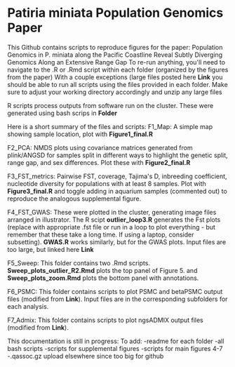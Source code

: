 # Patiria miniata Population Genomics Paper
This Github contains scripts to reproduce figures for the paper: Population Genomics in P. miniata along the Pacific Coastline Reveal Subtly Diverging Genomics Along an Extensive Range Gap
To re-run anything, you'll need to navigate to the .R or .Rmd script within each folder (organized by the figures from the paper) 
With a couple exceptions (large files posted here **Link** you should be able to run all scripts using the files provided in each folder. Make sure to adjust your working directory accordingly and unzip any large files

R scripts process outputs from software run on the cluster. These were generated using bash scrips in **Folder**

Here is a short summary of the files and scripts:
F1_Map: A simple map showing sample location, plot with **Figure1_final.R**

F2_PCA: NMDS plots using covariance matrices generated from plink/ANGSD for samples split in different ways to highlight the genetic split, range gap, and sex differences. Plot these with **Figure2_final.R**

F3_FST_metrics: Pairwise FST, coverage, Tajima's D, inbreeding coefficient, nucleotide diversity for populations with at least 8 samples. Plot with **Figure3_final.R** and toggle adding in aquarium samples (commented out) to reproduce the analogous supplemental figure. 

F4_FST_GWAS: These were plotted in the cluster, generating image files arranged in illustrator. The R scipt **outlier_loop3.R** generates the Fst plots (replace with appropriate .fst file or run in a loop to plot everything - but remember that these take a long time. If using a laptop, consider subsetting). **GWAS.R** works similarly, but for the GWAS plots. Input files are too large, but linked here **Link**

F5_Sweep: This folder contains two .Rmd scripts. **Sweep_plots_outlier_R2.Rmd** plots the top panel of Figure 5. and **Sweep_plots_zoom.Rmd** plots the bottom panel with annotations. 

F6_PSMC: This folder contains scripts to plot PSMC and betaPSMC output files (modified from **Link**). Input files are in the corresponding subfolders for each analysis. 

F7_Admix: This folder contains scripts to plot ngsADMIX output files (modified from **Link**).



 This documentation is still in progress:
 To add:
 -readme for each folder
 -all bash scripts
 -scripts for supplemental figures
 -scripts for main figures 4-7
-.qassoc.gz upload elsewhere since too big for github 

